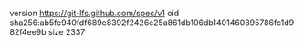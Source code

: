version https://git-lfs.github.com/spec/v1
oid sha256:ab5fe940fdf689e8392f2426c25a861db106db1401460895786fc1d982f4ee9b
size 2337
